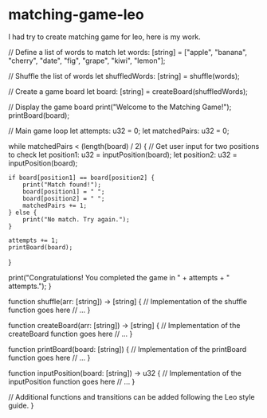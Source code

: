 # matching-game-leo
I had try to create matching game for leo, here is my work.

// Define a list of words to match let words: [string] = ["apple", "banana", "cherry", "date", "fig", "grape", "kiwi", "lemon"];

// Shuffle the list of words
let shuffledWords: [string] = shuffle(words);

// Create a game board
let board: [string] = createBoard(shuffledWords);

// Display the game board
print("Welcome to the Matching Game!");
printBoard(board);

// Main game loop
let attempts: u32 = 0;
let matchedPairs: u32 = 0;

while matchedPairs < (length(board) / 2) {
    // Get user input for two positions to check
    let position1: u32 = inputPosition(board);
    let position2: u32 = inputPosition(board);

    if board[position1] == board[position2] {
        print("Match found!");
        board[position1] = " ";
        board[position2] = " ";
        matchedPairs += 1;
    } else {
        print("No match. Try again.");
    }

    attempts += 1;
    printBoard(board);
}

print("Congratulations! You completed the game in " + attempts + " attempts.");
}

function shuffle(arr: [string]) -> [string] { // Implementation of the shuffle function goes here // ... }

function createBoard(arr: [string]) -> [string] { // Implementation of the createBoard function goes here // ... }

function printBoard(board: [string]) { // Implementation of the printBoard function goes here // ... }

function inputPosition(board: [string]) -> u32 { // Implementation of the inputPosition function goes here // ... }

// Additional functions and transitions can be added following the Leo style guide. }
